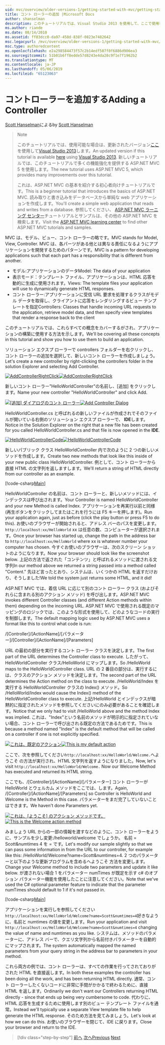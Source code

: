 ```yaml
---
uid: mvc/overview/older-versions-1/getting-started-with-mvc/getting-started-with-mvc-part2
title: コント ローラーの追加 |Microsoft Docs
author: shanselman
description: このチュートリアルでは、Visual Studio 2013 を使用して、ここで使用可能な場合は、更新されたバージョン。 新しいチュートリアルでは、t に多くの機能強化を提供する ASP.NET MVC 5 を使用しています.
ms.author: riande
ms.date: 08/14/2010
ms.assetid: ff03dcc0-da97-458d-838f-0823e7482642
msc.legacyurl: /mvc/overview/older-versions-1/getting-started-with-mvc/getting-started-with-mvc-part2
msc.type: authoredcontent
ms.openlocfilehash: e2a298584473f57c2b14edf507f0f6886d906ea3
ms.sourcegitcommit: 51b01b6ff8edde57d8243e4da28c9f1e7f1962b2
ms.translationtype: MT
ms.contentlocale: ja-JP
ms.lasthandoff: 05/06/2019
ms.locfileid: "65123063"
---
```

# <a name="adding-a-controller"></a><span data-ttu-id="4e8dd-104">コントローラーを追加する</span><span class="sxs-lookup"><span data-stu-id="4e8dd-104">Adding a Controller</span></span>

<span data-ttu-id="4e8dd-105">[Scott Hanselman](https://github.com/shanselman)による</span><span class="sxs-lookup"><span data-stu-id="4e8dd-105">by [Scott Hanselman](https://github.com/shanselman)</span></span>

> > [!NOTE]
> > <span data-ttu-id="4e8dd-106">このチュートリアルでは、使用可能な場合は、更新されたバージョン[ここ](../../getting-started/introduction/getting-started.md)を使用して[Visual Studio 2013](https://my.visualstudio.com/Downloads?q=visual%20studio%202013)します。</span><span class="sxs-lookup"><span data-stu-id="4e8dd-106">An updated version if this tutorial is available [here](../../getting-started/introduction/getting-started.md) using [Visual Studio 2013](https://my.visualstudio.com/Downloads?q=visual%20studio%202013).</span></span> <span data-ttu-id="4e8dd-107">新しいチュートリアルでは、このチュートリアルで多くの機能強化を提供する ASP.NET MVC 5 を使用します。</span><span class="sxs-lookup"><span data-stu-id="4e8dd-107">The new tutorial uses ASP.NET MVC 5, which provides many improvements over this tutorial.</span></span>
>
>
> <span data-ttu-id="4e8dd-108">これは、ASP.NET MVC の基本を紹介する初心者向けチュートリアルです。</span><span class="sxs-lookup"><span data-stu-id="4e8dd-108">This is a beginner tutorial that introduces the basics of ASP.NET MVC.</span></span> <span data-ttu-id="4e8dd-109">読み取りと書き込みをデータベースから単純な web アプリケーションを作成します。</span><span class="sxs-lookup"><span data-stu-id="4e8dd-109">You'll create a simple web application that reads and writes from a database.</span></span> <span data-ttu-id="4e8dd-110">参照してください、 [ASP.NET MVC ラーニング センター](../../../index.md)チュートリアルとサンプルは、その他の ASP.NET MVC を検索します。</span><span class="sxs-lookup"><span data-stu-id="4e8dd-110">Visit the [ASP.NET MVC learning center](../../../index.md) to find other ASP.NET MVC tutorials and samples.</span></span>

<span data-ttu-id="4e8dd-111">MVC は、モデル、ビュー、コント ローラーの略です。</span><span class="sxs-lookup"><span data-stu-id="4e8dd-111">MVC stands for Model, View, Controller.</span></span> <span data-ttu-id="4e8dd-112">MVC は、各パーツがある他とは異なる責任になるようにアプリケーションを開発するためのパターンです。</span><span class="sxs-lookup"><span data-stu-id="4e8dd-112">MVC is a pattern for developing applications such that each part has a responsibility that is different from another.</span></span>

- <span data-ttu-id="4e8dd-113">モデル:アプリケーションのデータ</span><span class="sxs-lookup"><span data-stu-id="4e8dd-113">Model: The data of your application</span></span>
- <span data-ttu-id="4e8dd-114">表示モード：テンプレート ファイル、アプリケーションは、HTML 応答を動的に生成に使用されます。</span><span class="sxs-lookup"><span data-stu-id="4e8dd-114">Views: The template files your application will use to dynamically generate HTML responses.</span></span>
- <span data-ttu-id="4e8dd-115">コント ローラー:アプリケーションに受信 URL 要求を処理するクラスがモデル データを取得し、クライアントに応答をレンダリングするビュー テンプレートを指定</span><span class="sxs-lookup"><span data-stu-id="4e8dd-115">Controllers: Classes that handle incoming URL requests to the application, retrieve model data, and then specify view templates that render a response back to the client</span></span>

<span data-ttu-id="4e8dd-116">このチュートリアルでは、これらすべての概念をカバーするがされ、アプリケーションの構築に使用する方法を示します。</span><span class="sxs-lookup"><span data-stu-id="4e8dd-116">We'll be covering all these concepts in this tutorial and show you how to use them to build an application.</span></span>

<span data-ttu-id="4e8dd-117">ソリューション エクスプ ローラーで controllers フォルダーを右クリックし、コント ローラーの追加を選択して、新しいコント ローラーを作成しましょう。</span><span class="sxs-lookup"><span data-stu-id="4e8dd-117">Let's create a new controller by right-clicking the controllers folder in the solution Explorer and selecting Add Controller.</span></span>

<span data-ttu-id="4e8dd-118">[![AddControllerRightClick](getting-started-with-mvc-part2/_static/image2.png)](getting-started-with-mvc-part2/_static/image1.png)</span><span class="sxs-lookup"><span data-stu-id="4e8dd-118">[![AddControllerRightClick](getting-started-with-mvc-part2/_static/image2.png)](getting-started-with-mvc-part2/_static/image1.png)</span></span>

<span data-ttu-id="4e8dd-119">新しいコント ローラー"HelloWorldController"の名前し、[追加] をクリックします。</span><span class="sxs-lookup"><span data-stu-id="4e8dd-119">Name your new controller "HelloWorldController" and click Add.</span></span>

<span data-ttu-id="4e8dd-120">[![[追加] ダイアログのコント ローラー](getting-started-with-mvc-part2/_static/image4.png)](getting-started-with-mvc-part2/_static/image3.png)</span><span class="sxs-lookup"><span data-stu-id="4e8dd-120">[![Add Controller Dialog](getting-started-with-mvc-part2/_static/image4.png)](getting-started-with-mvc-part2/_static/image3.png)</span></span>

<span data-ttu-id="4e8dd-121">HelloWorldController.cs と呼ばれるの新しいファイルが作成されでそのファイルが開いている右側のソリューション エクスプ ローラーで、 **IDE**します。</span><span class="sxs-lookup"><span data-stu-id="4e8dd-121">Notice in the Solution Explorer on the right that a new file has been created for you called HelloWorldController.cs and that file is now opened in the **IDE**.</span></span>

<span data-ttu-id="4e8dd-122">[![HelloWorldControllerCode](getting-started-with-mvc-part2/_static/image6.png)](getting-started-with-mvc-part2/_static/image5.png)</span><span class="sxs-lookup"><span data-stu-id="4e8dd-122">[![HelloWorldControllerCode](getting-started-with-mvc-part2/_static/image6.png)](getting-started-with-mvc-part2/_static/image5.png)</span></span>

<span data-ttu-id="4e8dd-123">新しいパブリック クラス HelloWorldController 内で次のように 2 つの新しいメソッドを作成します。</span><span class="sxs-lookup"><span data-stu-id="4e8dd-123">Create two new methods that look like this inside of your new public class HelloWorldController.</span></span> <span data-ttu-id="4e8dd-124">例として、コント ローラーから直接 HTML の文字列を返しますします。</span><span class="sxs-lookup"><span data-stu-id="4e8dd-124">We'll return a string of HTML directly from our controller as an example.</span></span>

[!code-csharp[Main](getting-started-with-mvc-part2/samples/sample1.cs)]

<span data-ttu-id="4e8dd-125">HelloWorldController の名前は、コント ローラーと、新しいメソッドには、インデックスは呼び出されます。</span><span class="sxs-lookup"><span data-stu-id="4e8dd-125">Your Controller is named HelloWorldController and your new Method is called Index.</span></span> <span data-ttu-id="4e8dd-126">アプリケーションを再実行以前と同様 (再生ボタンをクリックしてまたはこれを行うには F5 キーを押します)。</span><span class="sxs-lookup"><span data-stu-id="4e8dd-126">Run your application again, just as before (click the play button or press F5 to do this).</span></span> <span data-ttu-id="4e8dd-127">お使いのブラウザーが開始されると、アドレス バーのパスを変更します。 `http://localhost:xx/HelloWorld` xx は任意の数、コンピューターが選択されます。</span><span class="sxs-lookup"><span data-stu-id="4e8dd-127">Once your browser has started up, change the path in the address bar to `http://localhost:xx/HelloWorld` where xx is whatever number your computer has chosen.</span></span> <span data-ttu-id="4e8dd-128">今すぐお使いのブラウザーは、次のスクリーン ショットのようになります。</span><span class="sxs-lookup"><span data-stu-id="4e8dd-128">Now your browser should look like the screenshot below.</span></span> <span data-ttu-id="4e8dd-129">上記の方法で返された「コンテンツ」と呼ばれるメソッドに渡される文字列</span><span class="sxs-lookup"><span data-stu-id="4e8dd-129">In our method above we returned a string passed into a method called "Content."</span></span> <span data-ttu-id="4e8dd-130">先ほど言ったとおり、システムは、いくつかの HTML を返すだけおり、そうしました!</span><span class="sxs-lookup"><span data-stu-id="4e8dd-130">We told the system just returns some HTML, and it did!</span></span>

<span data-ttu-id="4e8dd-131">ASP.NET MVC では、着信 URL に応じて別のコント ローラー クラス (およびそれらに含まれる別のアクション メソッド) を呼び出します。</span><span class="sxs-lookup"><span data-stu-id="4e8dd-131">ASP.NET MVC invokes different Controller classes (and different Action methods within them) depending on the incoming URL.</span></span> <span data-ttu-id="4e8dd-132">ASP.NET MVC で使用される既定のマッピングのロジックでは、このような形式を使用して、どのようなコードの実行を制御します。</span><span class="sxs-lookup"><span data-stu-id="4e8dd-132">The default mapping logic used by ASP.NET MVC uses a format like this to control what code is run:</span></span>

<span data-ttu-id="4e8dd-133">/[Controller]/[ActionName]/[パラメーター]</span><span class="sxs-lookup"><span data-stu-id="4e8dd-133">/[Controller]/[ActionName]/[Parameters]</span></span>

<span data-ttu-id="4e8dd-134">URL の最初の部分を実行するコント ローラー クラスを決定します。</span><span class="sxs-lookup"><span data-stu-id="4e8dd-134">The first part of the URL determines the Controller class to execute.</span></span> <span data-ttu-id="4e8dd-135">したがって、HelloWorldController クラス/HelloWorld にマップします。</span><span class="sxs-lookup"><span data-stu-id="4e8dd-135">So /HelloWorld maps to the HelloWorldController class.</span></span> <span data-ttu-id="4e8dd-136">URL の 2 番目の部分は、実行するには、クラスのアクション メソッドを決定します。</span><span class="sxs-lookup"><span data-stu-id="4e8dd-136">The second part of the URL determines the Action method on the class to execute.</span></span> <span data-ttu-id="4e8dd-137">/HelloWorld/Index を実行する HelloWorldController クラスの Index() メソッド。</span><span class="sxs-lookup"><span data-stu-id="4e8dd-137">So /HelloWorld/Index would cause the Index() method of the HelloWorldController class to execute.</span></span> <span data-ttu-id="4e8dd-138">上記/HelloWorld とインデックスが暗黙的に指定されたメソッドを参照してくださいにのみ必要があることを確認します。</span><span class="sxs-lookup"><span data-stu-id="4e8dd-138">Notice that we only had to visit /HelloWorld above and the method Index was implied.</span></span> <span data-ttu-id="4e8dd-139">これは、"Index"という名前のメソッドが明示的に指定されていない場合、コント ローラーで呼び出される既定の方法であるためです。</span><span class="sxs-lookup"><span data-stu-id="4e8dd-139">This is because a method named "Index" is the default method that will be called on a controller if one is not explicitly specified.</span></span>

<span data-ttu-id="4e8dd-140">[![これは、既定のアクション](getting-started-with-mvc-part2/_static/image8.png)](getting-started-with-mvc-part2/_static/image7.png)</span><span class="sxs-lookup"><span data-stu-id="4e8dd-140">[![This is my default action](getting-started-with-mvc-part2/_static/image8.png)](getting-started-with-mvc-part2/_static/image7.png)</span></span>

<span data-ttu-id="4e8dd-141">ここで、次を参照してください`http://localhost:xx/HelloWorld/Welcome.`へようこそ の方法が実行され、HTML 文字列を返すようになりました。</span><span class="sxs-lookup"><span data-stu-id="4e8dd-141">Now, let's visit `http://localhost:xx/HelloWorld/Welcome.` Now our Welcome Method has executed and returned its HTML string.</span></span>

<span data-ttu-id="4e8dd-142">ここでも、/[Controller]/[ActionName]/[パラメーター] コント ローラーが HelloWorld とウェルカム メソッドをここでは、します。</span><span class="sxs-lookup"><span data-stu-id="4e8dd-142">Again, /[Controller]/[ActionName]/[Parameters] so Controller is HelloWorld and Welcome is the Method in this case.</span></span> <span data-ttu-id="4e8dd-143">パラメーターをまだ完了していないことはできます。</span><span class="sxs-lookup"><span data-stu-id="4e8dd-143">We haven't done Parameters yet.</span></span>

<span data-ttu-id="4e8dd-144">[![これは、[ようこそ] のアクション メソッドです。](getting-started-with-mvc-part2/_static/image10.png)](getting-started-with-mvc-part2/_static/image9.png)</span><span class="sxs-lookup"><span data-stu-id="4e8dd-144">[![This is the Welcome action method](getting-started-with-mvc-part2/_static/image10.png)](getting-started-with-mvc-part2/_static/image9.png)</span></span>

<span data-ttu-id="4e8dd-145">みましょう URL からの一部の情報を渡すなどのように、コント ローラーをように、サンプルを少し変更:/helloworld/welcome でしょうか。 名前 = Scott&amp;numtimes 4 を = です。</span><span class="sxs-lookup"><span data-stu-id="4e8dd-145">Let's modify our sample slightly so that we can pass some information in from the URL to our controller, for example like this: /HelloWorld/Welcome?name=Scott&amp;numtimes=4.</span></span> <span data-ttu-id="4e8dd-146">2 つのパラメーターと以下のような更新プログラムを含めるへようこそ 方法を変更します。</span><span class="sxs-lookup"><span data-stu-id="4e8dd-146">Change your Welcome method to include two parameters and update it like below.</span></span> <span data-ttu-id="4e8dd-147">が渡されない場合 1 をパラメーター numTimes が既定を示す c# のオプション パラメーター機能を使用したことに注意してください。</span><span class="sxs-lookup"><span data-stu-id="4e8dd-147">Note that we've used the C# optional parameter feature to indicate that the parameter numTimes should default to 1 if it's not passed in.</span></span>

[!code-csharp[Main](getting-started-with-mvc-part2/samples/sample2.cs)]

<span data-ttu-id="4e8dd-148">アプリケーションを実行しを参照してください`http://localhost:xx/HelloWorld/Welcome?name=Scott&numtimes=4`好きなように、名前と numtimes の値を変更します。</span><span class="sxs-lookup"><span data-stu-id="4e8dd-148">Run your application and visit `http://localhost:xx/HelloWorld/Welcome?name=Scott&numtimes=4` changing the value of name and numtimes as you like.</span></span> <span data-ttu-id="4e8dd-149">システムは、メソッドのパラメーターに、アドレス バーで、クエリ文字列から名前付きパラメーターを自動的にマップされます。</span><span class="sxs-lookup"><span data-stu-id="4e8dd-149">The system automatically mapped the named parameters from your query string in the address bar to parameters in your method.</span></span>

<span data-ttu-id="4e8dd-150">これら両方の例では、コント ローラーは、すべての作業を行ってされておりがされた HTML を直接返します。</span><span class="sxs-lookup"><span data-stu-id="4e8dd-150">In both these examples the controller has been doing all the work, and has been returning HTML directly.</span></span> <span data-ttu-id="4e8dd-151">通常、コント ローラーしたくないコードに非常に手間がかかるで終わるために、直接 HTML を返します。</span><span class="sxs-lookup"><span data-stu-id="4e8dd-151">Ordinarily we don't want our Controllers returning HTML directly - since that ends up being very cumbersome to code.</span></span> <span data-ttu-id="4e8dd-152">代わりに、HTML 応答を生成するために使用します別のビュー テンプレート ファイルを通常。</span><span class="sxs-lookup"><span data-stu-id="4e8dd-152">Instead we'll typically use a separate View template file to help generate the HTML response.</span></span> <span data-ttu-id="4e8dd-153">そのため方法を見てみましょう。</span><span class="sxs-lookup"><span data-stu-id="4e8dd-153">Let's look at how we can do this.</span></span> <span data-ttu-id="4e8dd-154">お使いのブラウザーを閉じて、IDE に戻ります。</span><span class="sxs-lookup"><span data-stu-id="4e8dd-154">Close your browser and return to the IDE.</span></span>

> [!div class="step-by-step"]
> <span data-ttu-id="4e8dd-155">[前へ](getting-started-with-mvc-part1.md)
> [次へ](getting-started-with-mvc-part3.md)</span><span class="sxs-lookup"><span data-stu-id="4e8dd-155">[Previous](getting-started-with-mvc-part1.md)
[Next](getting-started-with-mvc-part3.md)</span></span>
